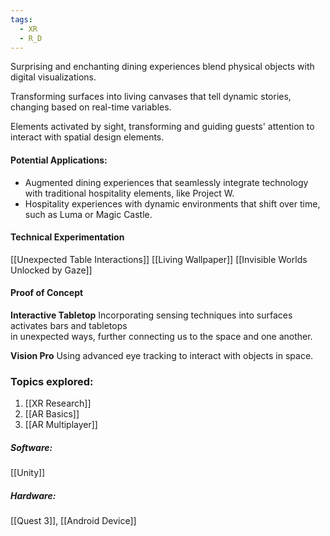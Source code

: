 ```yaml
---
tags:
  - XR
  - R_D
---
```

Surprising and enchanting dining experiences blend physical objects with digital visualizations.​

Transforming surfaces into living canvases that tell dynamic stories, changing based on real-time variables.​

Elements activated by sight, transforming and guiding guests' attention to interact with spatial design elements.​

#### Potential Applications:​
- Augmented dining experiences that seamlessly integrate technology with traditional hospitality elements, like Project W.​
- Hospitality experiences with dynamic environments that shift over time, such as Luma or Magic Castle.​

#### Technical Experimentation
[[Unexpected Table Interactions​]]
[[Living Wallpaper]]
[[Invisible Worlds Unlocked by Gaze​]]

#### Proof of Concept
**Interactive Tabletop​**
Incorporating sensing techniques into surfaces activates bars and tabletops ​  
in unexpected ways, further connecting us to the space and one another.​  

**Vision Pro​**
Using advanced eye tracking to interact with objects in space. ​

### Topics explored:
1. [[XR Research]]
2. [[AR Basics]]
3. [[AR Multiplayer]]
##### Software:
[[Unity]]
##### Hardware:
[[Quest 3]], [[Android Device]]
